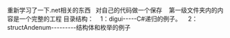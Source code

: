 重新学习了一下.net相关的东西
    对自己的代码做一个保存
    第一级文件夹内的内容是一个完整的工程
目录结构：
    1：digui-----C#递归的例子。
    2：structAndenum---------结构体和枚举的例子
